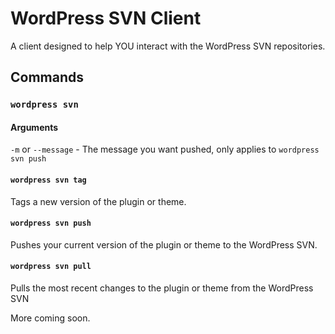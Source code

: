 # WordPress SVN Client

A client designed to help YOU interact with the WordPress SVN repositories.


## Commands


### `wordpress svn`

#### Arguments

`-m` or `--message` - The message you want pushed, only applies to `wordpress svn push`

#### `wordpress svn tag`

Tags a new version of the plugin or theme.


#### `wordpress svn push`

Pushes your current version of the plugin or theme to the WordPress SVN.


#### `wordpress svn pull`

Pulls the most recent changes to the plugin or theme from the WordPress SVN


More coming soon.